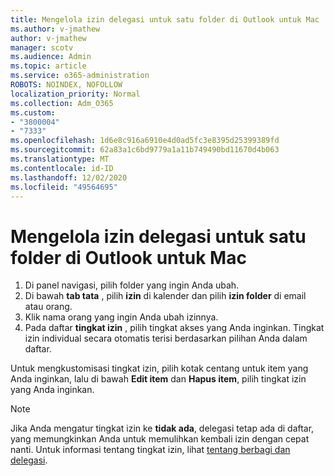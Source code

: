 ```yaml
---
title: Mengelola izin delegasi untuk satu folder di Outlook untuk Mac
ms.author: v-jmathew
author: v-jmathew
manager: scotv
ms.audience: Admin
ms.topic: article
ms.service: o365-administration
ROBOTS: NOINDEX, NOFOLLOW
localization_priority: Normal
ms.collection: Adm_O365
ms.custom:
- "3800004"
- "7333"
ms.openlocfilehash: 1d6e8c916a6910e4d0ad5fc3e8395d25399389fd
ms.sourcegitcommit: 62a83a1c6bd9779a1a11b749490bd11670d4b063
ms.translationtype: MT
ms.contentlocale: id-ID
ms.lasthandoff: 12/02/2020
ms.locfileid: "49564695"
---
```

# <a name="manage-delegate-permissions-for-a-single-folder-in-outlook-for-mac"></a>Mengelola izin delegasi untuk satu folder di Outlook untuk Mac

1. Di panel navigasi, pilih folder yang ingin Anda ubah.
2. Di bawah **tab tata** , pilih **izin** di kalender dan pilih **izin folder** di email atau orang.
3. Klik nama orang yang ingin Anda ubah izinnya.
4. Pada daftar **tingkat izin** , pilih tingkat akses yang Anda inginkan. Tingkat izin individual secara otomatis terisi berdasarkan pilihan Anda dalam daftar.

Untuk mengkustomisasi tingkat izin, pilih kotak centang untuk item yang Anda inginkan, lalu di bawah **Edit item** dan **Hapus item**, pilih tingkat izin yang Anda inginkan.

> [!NOTE]
> Jika Anda mengatur tingkat izin ke **tidak ada**, delegasi tetap ada di daftar, yang memungkinkan Anda untuk memulihkan kembali izin dengan cepat nanti. Untuk informasi tentang tingkat izin, lihat [tentang berbagi dan delegasi](https://support.microsoft.com/office/options-for-sharing-and-delegating-folders-in-outlook-for-mac-480d8054-68ce-4150-ba1e-b9b7f2fc4ce5).
